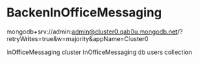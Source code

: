# BackenInOfficeMessaging

mongodb+srv://admin:admin@cluster0.qab0u.mongodb.net/?retryWrites=true&w=majority&appName=Cluster0

InOfficeMessaging cluster InOfficeMessaging db users collection
